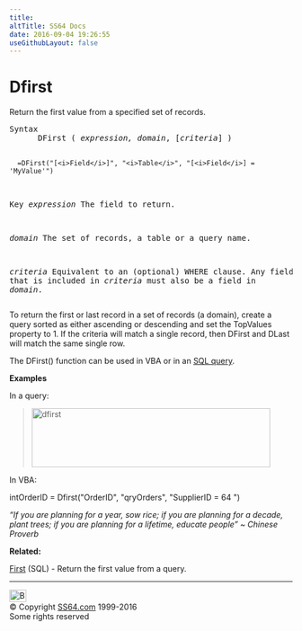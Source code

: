 ```yaml
---
title:
altTitle: SS64 Docs
date: 2016-09-04 19:26:55
useGithubLayout: false
---
```

<!-- #BeginLibraryItem "/Library/head_access.lbi" --><!-- #EndLibraryItem --><h1>Dfirst</h1>
<p>  Return the first value from a specified set of records.</p>
<pre>Syntax
      DFirst ( <i>expression, domain</i>, [<i>criteria</i>] )

      =DFirst("[<i>Field</i>]", "<i>Table</i>", "[<i>Field</i>] = 'MyValue'")

Key
   <i>expression</i> The field to return.

   <i>domain</i>     The set of records, a table or a query name.

   <i>criteria</i>   Equivalent to an (optional) WHERE clause.
              Any field that is included in <i>criteria</i> must
              also be a field in <i>domain</i>.
</pre>
<p>To return the first or last record in a set of records (a domain), create a query sorted as either ascending or descending and set the TopValues property to 1. If the criteria will match a single record, then DFirst and DLast will match the same single row.</p>
<p>The DFirst() function can be used in VBA or in an <a href="syntax-functions.html">SQL query</a>.</p>
<p><b>Examples</b></p>
<p>In a query:</p>
<blockquote>
<p><img src="dfirst.png" width="424" height="105" alt="dfirst"></p>
</blockquote>
<p>In VBA:</p>
<p class="code">intOrderID = Dfirst("OrderID", "qryOrders", "SupplierID = 64 ")</p>
<p class="quote"><i>“If you are planning for a year, sow rice; if you are planning for a decade, plant trees; if you are planning for a lifetime, educate people” ~ Chinese Proverb</i></p>
<p><b>Related:</b></p>
<p><a href="first.html">First</a> (SQL) - Return the first value from a query.</p><!-- #BeginLibraryItem "/Library/foot_access.lbi" --><p>
<!-- access -->

<hr>
<div id="bl" class="footer"><a href="dfirst.html#"><img src="../images/top.png" width="30" height="22" alt="Back to the Top"></a></div>
<div id="br" class="footer, tagline">© Copyright <a href="../index.html">SS64.com</a> 1999-2016<br>
Some rights reserved</div><!-- #EndLibraryItem -->

